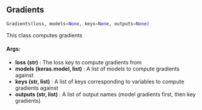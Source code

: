 ## Gradients
```python
Gradients(loss, models=None, keys=None, outputs=None)
```
This class computes gradients

#### Args:

* **loss (str)** :  The loss key to compute gradients from
* **models (keras.model, list)** :  A list of models to compute gradients against
* **keys (str, list)** :  A list of keys corresponding to variables to compute gradients against
* **outputs (str, list)** :  A list of output names (model gradients first, then key gradients)        